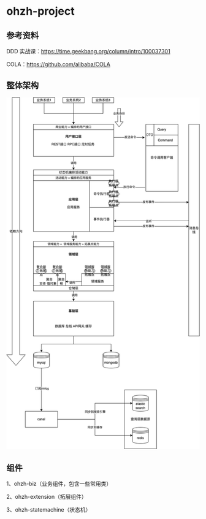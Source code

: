 # ohzh-project

## 参考资料

DDD 实战课：https://time.geekbang.org/column/intro/100037301

COLA：https://github.com/alibaba/COLA

## 整体架构

![DDD架构设计](https://raw.githubusercontent.com/zhdotm/picture-storage/main/DDD%E6%9E%B6%E6%9E%84%E8%AE%BE%E8%AE%A1.png)

## 组件

1、ohzh-biz（业务组件，包含一些常用类）

2、ohzh-extension（拓展组件）

3、ohzh-statemachine（状态机）
